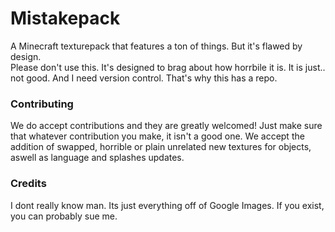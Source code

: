 # Mistakepack
A Minecraft texturepack that features a ton of things. But it's flawed by design.  
Please don't use this. It's designed to brag about how horrbile it is. It is just.. not good. And I need version control. That's why this has a repo.  

### Contributing
We do accept contributions and they are greatly welcomed! Just make sure that whatever contribution you make, it isn't a good one. We accept the addition of swapped, horrible or plain unrelated new textures for objects, aswell as language and splashes updates.

### Credits
I dont really know man. Its just everything off of Google Images. If you exist, you can probably sue me.
